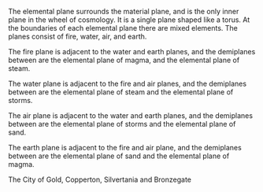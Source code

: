 The elemental plane surrounds the material plane, and is the only inner plane in the wheel of cosmology. It is a single plane shaped like a torus. At the boundaries of each elemental plane there are mixed elements. The planes consist of fire, water, air, and earth. 

The fire plane is adjacent to the water and earth planes, and the demiplanes between are the elemental plane of magma, and the elemental plane of steam. 

The water plane is adjacent to the fire and air planes, and the demiplanes between are the elemental plane of steam and the elemental plane of storms.

The air plane is adjacent to the water and earth planes, and the demiplanes between are the elemental plane of storms and the elemental plane of sand. 

The earth plane is adjacent to the fire and air plane, and the demiplanes between are the elemental plane of sand and the elemental plane of magma. 
 

The City of Gold, Copperton, Silvertania and Bronzegate
